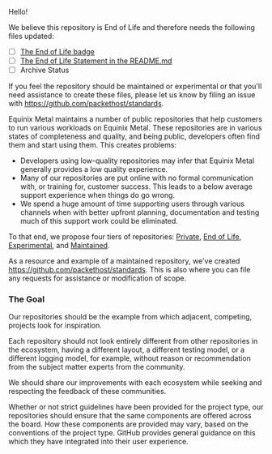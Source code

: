 Hello!

We believe this repository is End of Life and therefore needs the following files updated:

* [ ] [The End of Life badge](https://github.com/packethost/standards/blob/main/glossary.md#experimental-badge)
* [ ] [The End of Life Statement in the README.md](https://github.com/packethost/standards/blob/main/glossary.md#experimental-statement)
* [ ] Archive Status

If you feel the repository should be maintained or experimental or that you'll need assistance to create these files, please let us know by filing an issue with <https://github.com/packethost/standards>.

Equinix Metal maintains a number of public repositories that help customers to run various workloads on Equinix Metal. These repositories are in various states of completeness and quality, and being public, developers often find them and start using them. This creates problems:

* Developers using low-quality repositories may infer that Equinix Metal generally provides a low quality experience.
* Many of our repositories are put online with no formal communication with, or training for, customer success. This leads to a below average support experience when things do go wrong.
* We spend a huge amount of time supporting users through various channels when with better upfront planning, documentation and testing much of this support work could be eliminated.

To that end, we propose four tiers of repositories: [Private](https://github.com/packethost/standards#private-tier-minimum-requirements), [End of Life](https://github.com/packethost/standards#end-of-life-tier-minimum-requirements), [Experimental](https://github.com/packethost/standards#experimental-tier-minimum-requirements), and [Maintained](https://github.com/packethost/standards#maintained-tier-minimum-requirements).

As a resource and example of a maintained repository, we've created <https://github.com/packethost/standards>. This is also where you can file any requests for assistance or modification of scope.

### The Goal

Our repositories should be the example from which adjacent, competing, projects look for inspiration.

Each repository should not look entirely different from other repositories in the ecosystem, having a different layout, a different testing model, or a different logging model, for example, without reason or recommendation from the subject matter experts from the community.

We should share our improvements with each ecosystem while seeking and respecting the feedback of these communities.

Whether or not strict guidelines have been provided for the project type, our repositories should ensure that the same components are offered across the board. How these components are provided may vary, based on the conventions of the project type. GitHub provides general guidance on this which they have integrated into their user experience.
